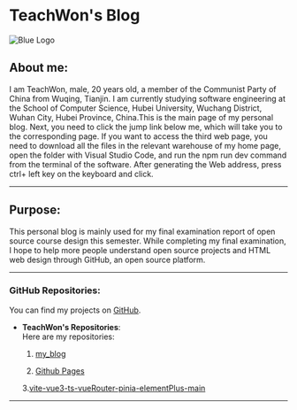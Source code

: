 # TeachWon's Blog

![Blue Logo](https://cdn-icons-png.flaticon.com/128/2593/2593542.png)

## About me:

I am TeachWon, male, 20 years old, a member of the Communist Party of China from Wuqing, Tianjin. I am currently studying software engineering at the School of Computer Science, Hubei University, Wuchang District, Wuhan City, Hubei Province, China.This is the main page of my personal blog. Next, you need to click the jump link below me, which will take you to the corresponding page. If you want to access the third web page, you need to download all the files in the relevant warehouse of my home page, open the folder with Visual Studio Code, and run the npm run dev command from the terminal of the software. After generating the Web address, press ctrl+ left key on the keyboard and click.

---

## Purpose:

This personal blog is mainly used for my final examination report of open source course design this semester. While completing my final examination, I hope to help more people understand open source projects and HTML web design through GitHub, an open source platform.


---

### GitHub Repositories:

You can find my projects on [GitHub](https://github.com/TeachWon).

- **TeachWon's Repositories**:  
  Here are my repositories:

  1. [my_blog](https://teachwon.github.io/my_blog/)  

  2. [Github Pages](https://teachwon.github.io/GitHubPages/)
 
  3.[vite-vue3-ts-vueRouter-pinia-elementPlus-main](http://localhost:5173/)

---
